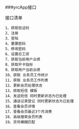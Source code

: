 ###yrcApp接口

接口清单

    1、获取验证码
    2、注册
    3、登陆
    4、重置密码
    5、修改密码
    6、设置日工资
    7、获取当前用户业绩
    8、获取开卡指标
    9、获取用户当前业绩
    10、获取 业务员工作统计
    11、获取 业务员工作列表
    12、更新会员处理状态
    13、获取短信 模板
    14、发送短信 同时更新状态为已处理 
    15、通话记录登记 同时更新状态为已处理 
    16、查看会员详情 
    17、查看会员最近3个月消费 
    18、高级搜索会员列表 
    19、货号模糊匹配 